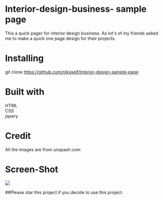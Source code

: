 # Interior-design-business- sample page 
This a quick pager for interior design business. As lot's of my friends asked me to make a quick one page design for their projects. 

# Installing
git clone https://github.com/niksseif/Interior-design-sample-page <br>

# Built with
HTML <br>
CSS<br>
jquery <br>
# Credit
All the images are from unspash.com

# Screen-Shot
<img src="https://media.giphy.com/media/z2ZRBldaN0QUCJTGhf/giphy.gif"></img><br>

##Please star this project if you decide to use this project.
